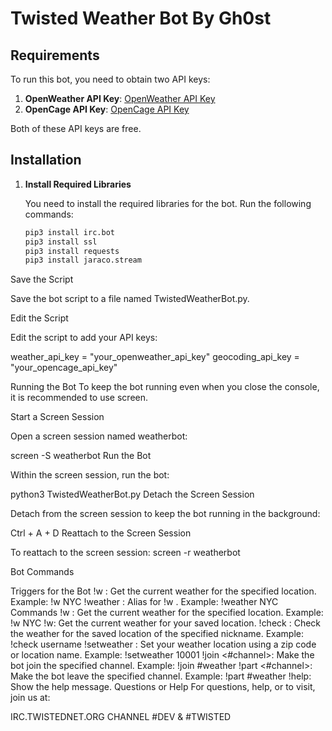 # Twisted Weather Bot By Gh0st

## Requirements
To run this bot, you need to obtain two API keys:
1. **OpenWeather API Key**: [OpenWeather API Key](https://openweathermap.org/)
2. **OpenCage API Key**: [OpenCage API Key](https://opencagedata.com/)

Both of these API keys are free.

## Installation

1. **Install Required Libraries**

   You need to install the required libraries for the bot. Run the following commands:

   ```bash
   pip3 install irc.bot
   pip3 install ssl
   pip3 install requests
   pip3 install jaraco.stream

Save the Script

Save the bot script to a file named TwistedWeatherBot.py.

Edit the Script

Edit the script to add your API keys:


weather_api_key = "your_openweather_api_key"
geocoding_api_key = "your_opencage_api_key"

Running the Bot
To keep the bot running even when you close the console, it is recommended to use screen.

Start a Screen Session

Open a screen session named weatherbot:


screen -S weatherbot
Run the Bot

Within the screen session, run the bot:


python3 TwistedWeatherBot.py
Detach the Screen Session

Detach from the screen session to keep the bot running in the background:


Ctrl + A + D
Reattach to the Screen Session

To reattach to the screen session:
screen -r weatherbot

Bot Commands

Triggers for the Bot
!w <location>: Get the current weather for the specified location.
Example: !w NYC
!weather <location>: Alias for !w <location>.
Example: !weather NYC
Commands
!w <location>: Get the current weather for the specified location.
Example: !w NYC
!w: Get the current weather for your saved location.
!check <nick>: Check the weather for the saved location of the specified nickname.
Example: !check username
!setweather <zip or location>: Set your weather location using a zip code or location name.
Example: !setweather 10001
!join <#channel>: Make the bot join the specified channel.
Example: !join #weather
!part <#channel>: Make the bot leave the specified channel.
Example: !part #weather
!help: Show the help message.
Questions or Help
For questions, help, or to visit, join us at:

IRC.TWISTEDNET.ORG CHANNEL #DEV & #TWISTED

